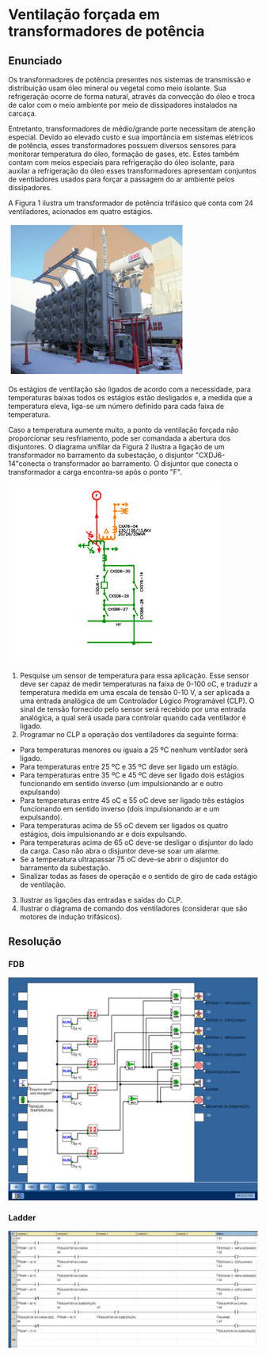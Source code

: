 # Ventilação forçada em transformadores de potência

## Enunciado

Os transformadores de potência presentes nos sistemas de transmissão e distribuição usam óleo mineral ou vegetal como meio isolante. Sua refrigeração ocorre de forma natural, através da convecção do óleo e troca de calor com o meio ambiente por meio de dissipadores instalados na carcaça.

Entretanto, transformadores de médio/grande porte necessitam de atenção especial. Devido ao elevado custo e sua importância em sistemas elétricos de potência, esses transformadores possuem diversos sensores para monitorar temperatura do óleo, formação de gases, etc. Estes também contam com meios especiais para refrigeração do óleo isolante, para auxilar a refrigeração do óleo esses transformadores apresentam conjuntos de ventiladores usados para forçar a passagem do ar ambiente pelos dissipadores.

A Figura 1 ilustra um transformador de potência trifásico que conta com 24 ventiladores, acionados em quatro estágios.

![Transformador de potência trifásico](imgs/enunciado.png)

Os estágios de ventilação são ligados de acordo com a necessidade, para temperaturas baixas todos os estágios estão desligados e, a medida que a temperatura eleva, liga-se um número definido para cada faixa de temperatura.

Caso a temperatura aumente muito, a ponto da ventilação forçada não proporcionar seu resfriamento, pode ser comandada a abertura dos disjuntores. O diagrama unifilar da Figura 2 ilustra a ligação de um transformador no barramento da subestação, o disjuntor "CXDJ6-14"conecta o transformador ao barramento. O disjuntor que conecta o transformador a carga encontra-se após o ponto "F".

![Diagrama unifilar da ligação do transformador.](imgs/enunciado-2.png)

1. Pesquise um sensor de temperatura para essa aplicação. Esse sensor deve ser capaz de medir temperaturas na faixa de 0-100 oC, e traduzir a temperatura medida em uma escala de tensão 0-10 V, a ser aplicada a uma entrada analógica de um Controlador Lógico Programável (CLP). O sinal de tensão fornecido pelo sensor será recebido por uma entrada analógica, a qual será usada para controlar quando cada ventilador é ligado.
2. Programar no CLP a operação dos ventiladores da seguinte forma:

- Para temperaturas menores ou iguais a 25 ºC nenhum ventilador será ligado.
- Para temperaturas entre 25 ºC e 35 ºC deve ser ligado um estágio.
- Para temperaturas entre 35 ºC e 45 ºC deve ser ligado dois estágios funcionando em sentido inverso (um impulsionando ar e outro expulsando)
- Para temperaturas entre 45 oC e 55 oC deve ser ligado três estágios funcionando em sentido inverso (dois impulsionando ar e um expulsando).
- Para temperaturas acima de 55 oC devem ser ligados os quatro estágios, dois impulsionando ar e dois expulsando.
- Para temperaturas acima de 65 oC deve-se desligar o disjuntor do lado da carga. Caso não abra o disjuntor deve-se soar um alarme.
- Se a temperatura ultrapassar 75 oC deve-se abrir o disjuntor do barramento da subestação.
- Sinalizar todas as fases de operação e o sentido de giro de cada estágio de
ventilação.

3.  Ilustrar as ligações das entradas e saídas do CLP.
4.  Ilustrar o diagrama de comando dos ventiladores (considerar que são motores de indução trifásicos).

## Resolução

### FDB

![Resolução em FDB](imgs/fdb.png)

### Ladder

![Resolução em Ladder](imgs/ladder.png)